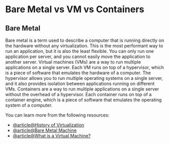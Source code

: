 # Bare Metal vs VM vs Containers

## Bare Metal

Bare metal is a term used to describe a computer that is running directly on the hardware without any virtualization. This is the most performant way to run an application, but it is also the least flexible. You can only run one application per server, and you cannot easily move the application to another server. Virtual machines (VMs) are a way to run multiple applications on a single server. Each VM runs on top of a hypervisor, which is a piece of software that emulates the hardware of a computer. The hypervisor allows you to run multiple operating systems on a single server, and it also provides isolation between applications running on different VMs. Containers are a way to run multiple applications on a single server without the overhead of a hypervisor. Each container runs on top of a container engine, which is a piece of software that emulates the operating system of a computer.

You can learn more from the following resources:

- [@article@History of Virtualization](https://courses.devopsdirective.com/docker-beginner-to-pro/lessons/01-history-and-motivation/03-history-of-virtualization)
- [@article@Bare Metal Machine](https://glossary.cncf.io/bare-metal-machine/)
- [@article@What is a Virtual Machine?](https://azure.microsoft.com/en-au/resources/cloud-computing-dictionary/what-is-a-virtual-machine)
